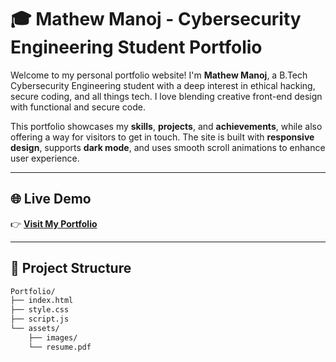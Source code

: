 # 🎓 Mathew Manoj - Cybersecurity Engineering Student Portfolio

Welcome to my personal portfolio website! I'm **Mathew Manoj**, a B.Tech Cybersecurity Engineering student with a deep interest in ethical hacking, secure coding, and all things tech. I love blending creative front-end design with functional and secure code.

This portfolio showcases my **skills**, **projects**, and **achievements**, while also offering a way for visitors to get in touch. The site is built with **responsive design**, supports **dark mode**, and uses smooth scroll animations to enhance user experience.

---

## 🌐 Live Demo

👉 [**Visit My Portfolio**](https://mathew-manoj.github.io/Portfolio/)

---

## 📁 Project Structure

```bash
Portfolio/
├── index.html
├── style.css
├── script.js
└── assets/
    ├── images/
    └── resume.pdf
